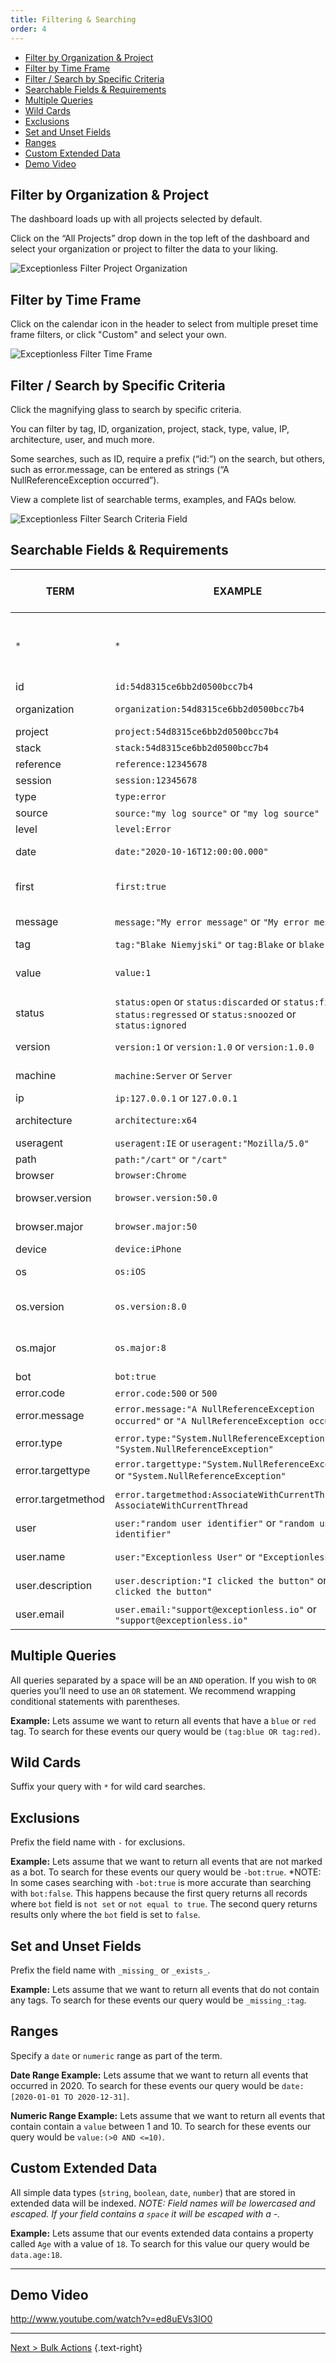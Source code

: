 ```yaml
---
title: Filtering & Searching
order: 4
---
```

- [Filter by Organization & Project](#filter-by-organization--project)
- [Filter by Time Frame](#filter-by-time-frame)
- [Filter / Search by Specific Criteria](#filter--search-by-specific-criteria)
- [Searchable Fields & Requirements](#searchable-fields--requirements)
- [Multiple Queries](#multiple-queries)
- [Wild Cards](#wild-cards)
- [Exclusions](#exclusions)
- [Set and Unset Fields](#set-and-unset-fields)
- [Ranges](#ranges)
- [Custom Extended Data](#custom-extended-data)
- [Demo Video](#demo-video)

## Filter by Organization & Project

The dashboard loads up with all projects selected by default.

Click on the “All Projects” drop down in the top left of the dashboard and select your organization or project to filter the data to your liking.

![Exceptionless Filter Project Organization](img/filter-by-project-organization.png)

## Filter by Time Frame

Click on the calendar icon in the header to select from multiple preset time frame filters, or click "Custom" and select your own.

![Exceptionless Filter Time Frame](img/filter-by-timeframe.png)

## Filter / Search by Specific Criteria

Click the magnifying glass to search by specific criteria.

You can filter by tag, ID, organization, project, stack, type, value, IP, architecture, user, and much more.

Some searches, such as ID, require a prefix (“id:”) on the search, but others, such as error.message, can be entered as strings (“A NullReferenceException occurred”).

View a complete list of searchable terms, examples, and FAQs below.

![Exceptionless Filter Search Criteria Field](img/filter-by-search-filter-criteria.png)

## Searchable Fields & Requirements

| TERM               | EXAMPLE                                                                                                              | FIELD REQUIRED? (field:term) | DESCRIPTION                                   |
| ------------------ | -------------------------------------------------------------------------------------------------------------------- | ---------------------------- | --------------------------------------------- |
| `*`                | `*`                                                                                                                  | false                        | Shows all events (including hidden and fixed) |
| id                 | `id:54d8315ce6bb2d0500bcc7b4`                                                                                        | true                         | Documents id                                  |
| organization       | `organization:54d8315ce6bb2d0500bcc7b4`                                                                              | true                         | Organization id                               |
| project            | `project:54d8315ce6bb2d0500bcc7b4`                                                                                   | true                         | Project id                                    |
| stack              | `stack:54d8315ce6bb2d0500bcc7b4`                                                                                     | true                         | Stack id                                      |
| reference          | `reference:12345678`                                                                                                 | true                         | Reference id                                  |
| session            | `session:12345678`                                                                                                   | true                         | Session id                                    |
| type               | `type:error`                                                                                                         | true                         | Event type                                    |
| source             | `source:"my log source"` or `"my log source"`                                                                        | false                        | Event source                                  |
| level              | `level:Error`                                                                                                        | true                         | Log level                                     |
| date               | `date:"2020-10-16T12:00:00.000"`                                                                                     | true                         | Occurrence date                               |
| first              | `first:true`                                                                                                         | true                         | True if first occurrence of event             |
| message            | `message:"My error message"` or `"My error message"`                                                                 | false                        | Event message                                 |
| tag                | `tag:"Blake Niemyjski"` or `tag:Blake` or `blake`                                                                    | false                        | Tags                                          |
| value              | `value:1`                                                                                                            | true                         | Value of event (used in charts)               |
| status             | `status:open` or `status:discarded` or `status:fixed` or `status:regressed` or `status:snoozed` or `status:ignored` | true                         | Stack status                                  |
| version            | `version:1` or `version:1.0` or `version:1.0.0`                                                                      | true                         | Application version                           |
| machine            | `machine:Server` or `Server`                                                                                         | false                        | Machine name                                  |
| ip                 | `ip:127.0.0.1` or `127.0.0.1`                                                                                        | false                        | IP address                                    |
| architecture       | `architecture:x64`                                                                                                   | true                         | Machine architecture                          |
| useragent          | `useragent:IE` or `useragent:"Mozilla/5.0"`                                                                          | true                         | User Agent                                    |
| path               | `path:"/cart"` or `"/cart"`                                                                                          | false                        | URL path                                      |
| browser            | `browser:Chrome`                                                                                                     | true                         | Browser                                       |
| browser.version    | `browser.version:50.0`                                                                                               | true                         | Browser version                               |
| browser.major      | `browser.major:50`                                                                                                   | true                         | Browser major version                         |
| device             | `device:iPhone`                                                                                                      | true                         | Device                                        |
| os                 | `os:iOS`                                                                                                             | true                         | Operating System                              |
| os.version         | `os.version:8.0`                                                                                                     | true                         | Operating System version                      |
| os.major           | `os.major:8`                                                                                                         | true                         | Operating System major version                |
| bot                | `bot:true`                                                                                                           | true                         | bot                                           |
| error.code         | `error.code:500` or `500`                                                                                            | false                        | Error code                                    |
| error.message      | `error.message:"A NullReferenceException occurred"` or `"A NullReferenceException occurred"`                         | false                        | Error message                                 |
| error.type         | `error.type:"System.NullReferenceException"` or `"System.NullReferenceException"`                                    | false                        | Error type                                    |
| error.targettype   | `error.targettype:"System.NullReferenceException"` or `"System.NullReferenceException"`                              | false                        | Error target type                             |
| error.targetmethod | `error.targetmethod:AssociateWithCurrentThread` or `AssociateWithCurrentThread`                                      | false                        | Error target method                           |
| user               | `user:"random user identifier"` or `"random user identifier"`                                                        | false                        | Uniquely identifies user                      |
| user.name          | `user:"Exceptionless User"` or `"Exceptionless User"`                                                                | false                        | Friendly name of user                         |
| user.description   | `user.description:"I clicked the button"` or `"I clicked the button"`                                                | false                        | User Description                              |
| user.email         | `user.email:"support@exceptionless.io"` or `"support@exceptionless.io"`                                              | false                        | User Email Address                            |

## Multiple Queries

All queries separated by a space will be an `AND` operation. If you wish to `OR` queries you’ll need to use an `OR` statement. We recommend wrapping conditional statements with parentheses.

**Example:** Lets assume we want to return all events that have a `blue` or `red` tag. To search for these events our query would be `(tag:blue OR tag:red)`.

## Wild Cards

Suffix your query with `*` for wild card searches.

## Exclusions

Prefix the field name with `-` for exclusions.

**Example:** Lets assume that we want to return all events that are not marked as a bot. To search for these events our query would be `-bot:true`.
*NOTE: In some cases searching with `-bot:true` is more accurate than searching with `bot:false`. This happens because the first query returns all records where `bot` field is `not set` or `not equal to true`. The second query returns results only where the `bot` field is set to `false`.

## Set and Unset Fields

Prefix the field name with `_missing_` or `_exists_`.

**Example:** Lets assume that we want to return all events that do not contain any tags. To search for these events our query would be `_missing_:tag`.

## Ranges

Specify a `date` or `numeric` range as part of the term.

**Date Range Example:** Lets assume that we want to return all events that occurred in 2020. To search for these events our query would be `date:[2020-01-01 TO 2020-12-31]`.

**Numeric Range Example:** Lets assume that we want to return all events that contain contain a `value` between 1 and 10. To search for these events our query would be `value:(>0 AND <=10)`.

## Custom Extended Data

All simple data types (`string`, `boolean`, `date`, `number`) that are stored in extended data will be indexed. _NOTE: Field names will be lowercased and escaped. If your field contains a `space` it will be escaped with a -._

**Example:** Lets assume that our events extended data contains a property called `Age` with a value of `18`. To search for this value our query would be `data.age:18`.

***

## Demo Video

<http://www.youtube.com/watch?v=ed8uEVs3IO0>

---

[Next > Bulk Actions](bulk-actions.md) {.text-right}
